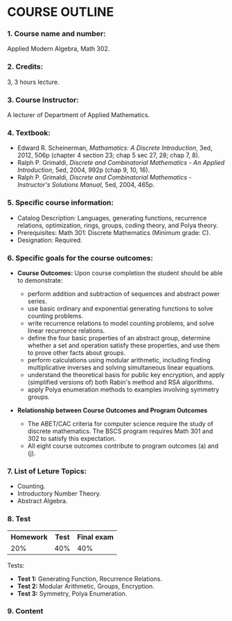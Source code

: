 # COURSE OUTLINE
### 1. Course name and number:
Applied Modern Algebra, Math 302.

### 2. Credits:
3, 3 hours lecture.

### 3. Course Instructor:
A lecturer of Department of Applied Mathematics.

### 4. Textbook:
  * Edward R. Scheinerman, _Mathamatics: A Discrete Introduction_, 3ed, 2012, 506p (chapter 4 section 23; chap 5 sec 27, 28; chap 7, 8).
  * Ralph P. Grimaldi, _Discrete and Combinatorial Mathematics - An Applied Introduction_, 5ed, 2004, 992p (chap 9, 10, 16).
  * Ralph P. Grimaldi, _Discrete and Combinatorial Mathematics - Instructor's Solutions Manual_, 5ed, 2004, 465p.

### 5. Specific course information:
  * Catalog Description: Languages, generating functions, recurrence relations, optimization, rings, groups, coding theory, and Polya theory.
  * Prerequisites: Math 301: Discrete Mathematics (Minimum grade: C).
  * Designation: Required.

### 6. Specific goals for the course outcomes:
  * **Course Outcomes:** Upon course completion the student should be able to demonstrate:
    + perform addition and subtraction of sequences and abstract power series.
    + use basic ordinary and exponential generating functions to solve counting problems.
    + write recurrence relations to model counting problems, and solve linear recurrence relations.
    + define the four basic properties of an abstract group, determine whether a set and operation satisfy these properties, and use them to prove other facts about groups.
    + perform calculations using modular arithmetic, including finding multiplicative inverses and solving simultaneous linear equations.
    + understand the theoretical basis for public key encryption, and apply (simplified versions of) both Rabin's method and RSA algorithms.
    + apply Polya enumeration methods to examples involving symmetry groups.

  * **Relationship between Course Outcomes and Program Outcomes**
    + The ABET/CAC criteria for computer science require the study of discrete mathematics. The BSCS program requires Math 301 and 302 to satisfy this expectation.
    + All eight course outcomes contribute to program outcomes (a) and (j).

### 7. List of Leture Topics:
  * Counting.
  * Introductory Number Theory.
  * Abstract Algebra.

### 8. Test
<table align="center">
  <tr>
    <th>Homework</th>
    <th>Test</th>
    <th>Final exam</th>
  </tr>
  <tr>
    <td>20%</td>
    <td>40%</td>
    <td>40%</td>
  </tr>
</table>

Tests:
  * **Test 1:** Generating Function, Recurrence Relations.
  * **Test 2:** Modular Arithmetic, Groups, Encryption.
  * **Test 3:** Symmetry, Polya Enumeration.

### 9. Content

